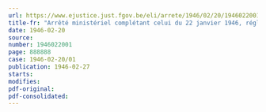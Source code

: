 ```yaml
---
url: https://www.ejustice.just.fgov.be/eli/arrete/1946/02/20/1946022001/justel
title-fr: "Arrêté ministériel complétant celui du 22 janvier 1946, réglementant les prix du sucre interverti de consommation, du miel artificiel, du sirop d'or, du sirop de vergeoise, de la crème de sucre et du sirop simple P.B.4."
date: 1946-02-20
source:
number: 1946022001
page: 888888
case: 1946-02-20/01
publication: 1946-02-27
starts:
modifies:
pdf-original:
pdf-consolidated:
---
```



